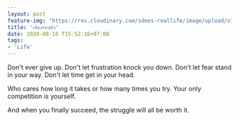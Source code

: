 ```yaml
---
layout: post
feature-img: "https://res.cloudinary.com/sdees-reallife/image/upload/v1555658919/sample_feature_img.png"
title: 'เสียงรอบตัว'
date: 2020-08-16 T15:52:16+07:00
tags:
- 'Life'
---
```

Don't ever give up. Don't let frustration knock you down. Don't let fear stand in your way. Don't let time get in your head.

Who cares how long it takes or how many times you try. Your only competition is yourself.

<i class="fa fa-child" style="color:plum"></i>

And when you finally succeed, the struggle will all be worth it.
